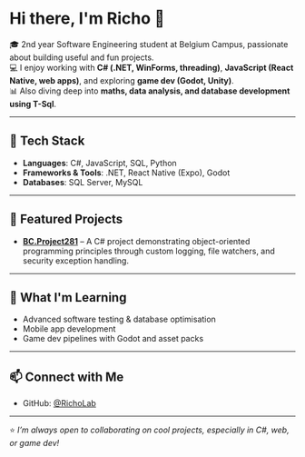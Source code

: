 # Hi there, I'm Richo 👋  

🎓 2nd year Software Engineering student at Belgium Campus, passionate about building useful and fun projects.  
💻 I enjoy working with **C# (.NET, WinForms, threading)**, **JavaScript (React Native, web apps)**, and exploring **game dev (Godot, Unity)**.  
📊 Also diving deep into **maths, data analysis, and database development using T-Sql**.  

---

## 🔧 Tech Stack
- **Languages**: C#, JavaScript, SQL, Python
- **Frameworks & Tools**: .NET, React Native (Expo), Godot
- **Databases**: SQL Server, MySQL  

---

## 📂 Featured Projects
- [**BC.Project281**](https://github.com/RichoLab/BC.Project281) – A C# project demonstrating object-oriented programming principles through custom logging, file watchers, and security exception handling.  

---

## 🌱 What I'm Learning
- Advanced software testing & database optimisation  
- Mobile app development  
- Game dev pipelines with Godot and asset packs  

---

## 📫 Connect with Me
- GitHub: [@RichoLab](https://github.com/RichoLab)  

---

⭐ *I’m always open to collaborating on cool projects, especially in C#, web, or game dev!* 
